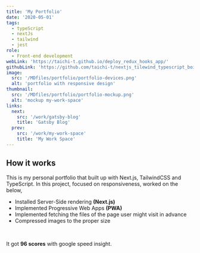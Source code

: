 ```yaml
---
title: 'My Portfolio'
date: '2020-05-01'
tags:
  - typeScript
  - nextJs
  - tailwind
  - jest
role:
  - Front-end development
webLink: 'https://taichi-t.github.io/deploy_redux_hooks_app/'
githubLink: 'https://github.com/taichi-t/nextjs_tilewind_typescript_boilerplate'
image:
  src: '/MDfiles/portfolio/portfolio-devices.png'
  alt: 'portfolio with responsive design'
thumbnail:
  src: '/MDfiles/portfolio/portfolio-mockup.png'
  alt: 'mockup my-work-space'
links:
  next:
    src: '/work/gatsby-blog'
    title: 'Gatsby Blog'
  prev:
    src: '/work/my-work-space'
    title: 'My Work Space'
---
```


## How it works

This is my personal portfolio that built up with Next.js, TailwindCSS and TypeScript. In this project, focused on responsiveness, worked on the below,

- Installed Server-Side rendering **(Next.js)**
- Implemented Progressive Web Apps **(PWA)**
- Implemented fetching the files of the page user might visit in advance
- Compressed images to the proper size

<br>

It got **96 scores** with google speed insight.
